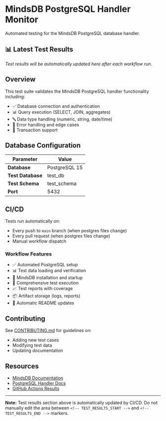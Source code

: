 # MindsDB PostgreSQL Handler Monitor

Automated testing for the MindsDB PostgreSQL database handler.

<!-- TEST_RESULTS_START -->
## 📊 Latest Test Results

*Test results will be automatically updated here after each workflow run.*

<!-- TEST_RESULTS_END -->

## Overview

This test suite validates the MindsDB PostgreSQL handler functionality including:

- ✅ Database connection and authentication
- 📊 Query execution (SELECT, JOIN, aggregates)
- 🔤 Data type handling (numeric, string, date/time)
- 🚨 Error handling and edge cases
- 🔄 Transaction support

## Database Configuration

| Parameter | Value |
|-----------|-------|
| **Database** | PostgreSQL 15 |
| **Test Database** | test_db |
| **Test Schema** | test_schema |
| **Port** | 5432 |

## CI/CD

Tests run automatically on:

- Every push to `main` branch (when postgres files change)
- Every pull request (when postgres files change)
- Manual workflow dispatch

### Workflow Features

- ✅ Automated PostgreSQL setup
- 📊 Test data loading and verification
- 🚀 MindsDB installation and startup
- 🧪 Comprehensive test execution
- 📈 Test reports with coverage
- 📦 Artifact storage (logs, reports)
- 🔄 Automatic README updates

## Contributing

See [CONTRIBUTING.md](../CONTRIBUTING.md) for guidelines on:

- Adding new test cases
- Modifying test data
- Updating documentation

## Resources

- [MindsDB Documentation](https://docs.mindsdb.com)
- [PostgreSQL Handler Docs](https://docs.mindsdb.com/integrations/data-integrations/postgresql)
- [GitHub Actions Results](../../actions/workflows/postgres-ci.yml)

---

**Note:** Test results section above is automatically updated by CI/CD. Do not manually edit the area between `<!-- TEST_RESULTS_START -->` and `<!-- TEST_RESULTS_END -->` markers.
